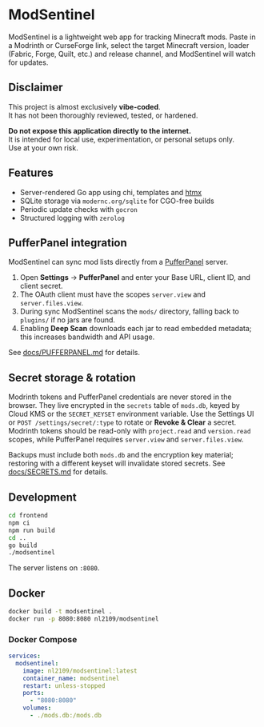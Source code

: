 # ModSentinel

ModSentinel is a lightweight web app for tracking Minecraft mods.
Paste in a Modrinth or CurseForge link, select the target Minecraft version,
loader (Fabric, Forge, Quilt, etc.) and release channel, and ModSentinel will
watch for updates.

## Disclaimer

This project is almost exclusively **vibe-coded**.  
It has not been thoroughly reviewed, tested, or hardened.  

**Do not expose this application directly to the internet.**  
It is intended for local use, experimentation, or personal setups only.  
Use at your own risk.

## Features

- Server-rendered Go app using chi, templates and [htmx](https://htmx.org)
- SQLite storage via `modernc.org/sqlite` for CGO-free builds
- Periodic update checks with `gocron`
- Structured logging with `zerolog`

## PufferPanel integration

ModSentinel can sync mod lists directly from a [PufferPanel](https://pufferpanel.com) server.

1. Open **Settings** → **PufferPanel** and enter your Base URL, client ID, and client secret.
2. The OAuth client must have the scopes `server.view` and `server.files.view`.
3. During sync ModSentinel scans the `mods/` directory, falling back to `plugins/` if no jars are found.
4. Enabling **Deep Scan** downloads each jar to read embedded metadata; this increases bandwidth and API usage.

See [docs/PUFFERPANEL.md](docs/PUFFERPANEL.md) for details.

## Secret storage & rotation

Modrinth tokens and PufferPanel credentials are never stored in the browser.
They live encrypted in the `secrets` table of `mods.db`, keyed by Cloud KMS or
the `SECRET_KEYSET` environment variable. Use the Settings UI or
`POST /settings/secret/:type` to rotate or **Revoke & Clear** a secret. Modrinth
tokens should be read-only with `project.read` and `version.read` scopes, while
PufferPanel requires `server.view` and `server.files.view`.

Backups must include both `mods.db` and the encryption key material; restoring
with a different keyset will invalidate stored secrets. See
[docs/SECRETS.md](docs/SECRETS.md) for details.

## Development

```bash
cd frontend
npm ci
npm run build
cd ..
go build
./modsentinel
```

The server listens on `:8080`.

## Docker

```bash
docker build -t modsentinel .
docker run -p 8080:8080 nl2109/modsentinel
```

### Docker Compose

```yaml
services:
  modsentinel:
    image: nl2109/modsentinel:latest
    container_name: modsentinel
    restart: unless-stopped
    ports:
      - "8080:8080"
    volumes:
      - ./mods.db:/mods.db
```

